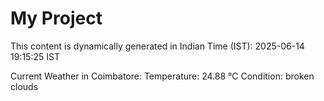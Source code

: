 # My Project

This content is dynamically generated in Indian Time (IST): 2025-06-14 19:15:25 IST


Current Weather in Coimbatore:
Temperature: 24.88 °C
Condition: broken clouds
